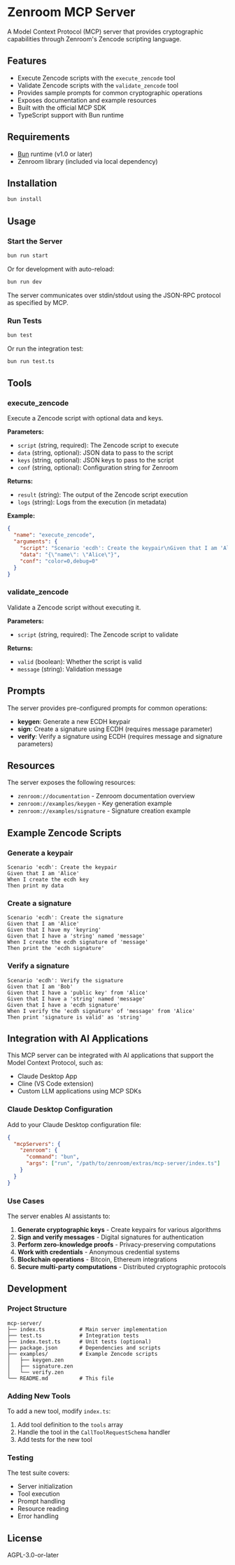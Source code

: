 # Zenroom MCP Server

A Model Context Protocol (MCP) server that provides cryptographic capabilities through Zenroom's Zencode scripting language.

## Features

- Execute Zencode scripts with the `execute_zencode` tool
- Validate Zencode scripts with the `validate_zencode` tool
- Provides sample prompts for common cryptographic operations
- Exposes documentation and example resources
- Built with the official MCP SDK
- TypeScript support with Bun runtime

## Requirements

- [Bun](https://bun.sh) runtime (v1.0 or later)
- Zenroom library (included via local dependency)

## Installation

```bash
bun install
```

## Usage

### Start the Server

```bash
bun run start
```

Or for development with auto-reload:

```bash
bun run dev
```

The server communicates over stdin/stdout using the JSON-RPC protocol as specified by MCP.

### Run Tests

```bash
bun test
```

Or run the integration test:

```bash
bun run test.ts
```

## Tools

### execute_zencode

Execute a Zencode script with optional data and keys.

**Parameters:**
- `script` (string, required): The Zencode script to execute
- `data` (string, optional): JSON data to pass to the script
- `keys` (string, optional): JSON keys to pass to the script
- `conf` (string, optional): Configuration string for Zenroom

**Returns:**
- `result` (string): The output of the Zencode script execution
- `logs` (string): Logs from the execution (in metadata)

**Example:**
```json
{
  "name": "execute_zencode",
  "arguments": {
    "script": "Scenario 'ecdh': Create the keypair\nGiven that I am 'Alice'\nWhen I create the ecdh key\nThen print my data",
    "data": "{\"name\": \"Alice\"}",
    "conf": "color=0,debug=0"
  }
}
```

### validate_zencode

Validate a Zencode script without executing it.

**Parameters:**
- `script` (string, required): The Zencode script to validate

**Returns:**
- `valid` (boolean): Whether the script is valid
- `message` (string): Validation message

## Prompts

The server provides pre-configured prompts for common operations:

- **keygen**: Generate a new ECDH keypair
- **sign**: Create a signature using ECDH (requires message parameter)
- **verify**: Verify a signature using ECDH (requires message and signature parameters)

## Resources

The server exposes the following resources:

- `zenroom://documentation` - Zenroom documentation overview
- `zenroom://examples/keygen` - Key generation example
- `zenroom://examples/signature` - Signature creation example

## Example Zencode Scripts

### Generate a keypair

```zencode
Scenario 'ecdh': Create the keypair
Given that I am 'Alice'
When I create the ecdh key
Then print my data
```

### Create a signature

```zencode
Scenario 'ecdh': Create the signature
Given that I am 'Alice'
Given that I have my 'keyring'
Given that I have a 'string' named 'message'
When I create the ecdh signature of 'message'
Then print the 'ecdh signature'
```

### Verify a signature

```zencode
Scenario 'ecdh': Verify the signature
Given that I am 'Bob'
Given that I have a 'public key' from 'Alice'
Given that I have a 'string' named 'message'
Given that I have a 'ecdh signature'
When I verify the 'ecdh signature' of 'message' from 'Alice'
Then print 'signature is valid' as 'string'
```

## Integration with AI Applications

This MCP server can be integrated with AI applications that support the Model Context Protocol, such as:

- Claude Desktop App
- Cline (VS Code extension)
- Custom LLM applications using MCP SDKs

### Claude Desktop Configuration

Add to your Claude Desktop configuration file:

```json
{
  "mcpServers": {
    "zenroom": {
      "command": "bun",
      "args": ["run", "/path/to/zenroom/extras/mcp-server/index.ts"]
    }
  }
}
```

### Use Cases

The server enables AI assistants to:

1. **Generate cryptographic keys** - Create keypairs for various algorithms
2. **Sign and verify messages** - Digital signatures for authentication
3. **Perform zero-knowledge proofs** - Privacy-preserving computations
4. **Work with credentials** - Anonymous credential systems
5. **Blockchain operations** - Bitcoin, Ethereum integrations
6. **Secure multi-party computations** - Distributed cryptographic protocols

## Development

### Project Structure

```
mcp-server/
├── index.ts           # Main server implementation
├── test.ts            # Integration tests
├── index.test.ts      # Unit tests (optional)
├── package.json       # Dependencies and scripts
├── examples/          # Example Zencode scripts
│   ├── keygen.zen
│   ├── signature.zen
│   └── verify.zen
└── README.md          # This file
```

### Adding New Tools

To add a new tool, modify `index.ts`:

1. Add tool definition to the `tools` array
2. Handle the tool in the `CallToolRequestSchema` handler
3. Add tests for the new tool

### Testing

The test suite covers:
- Server initialization
- Tool execution
- Prompt handling
- Resource reading
- Error handling

## License

AGPL-3.0-or-later